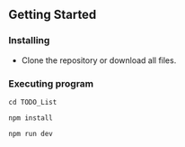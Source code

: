 ## Getting Started

### Installing

- Clone the repository or download all files.

### Executing program

```
cd TODO_List
```

```
npm install
```

```
npm run dev
```
